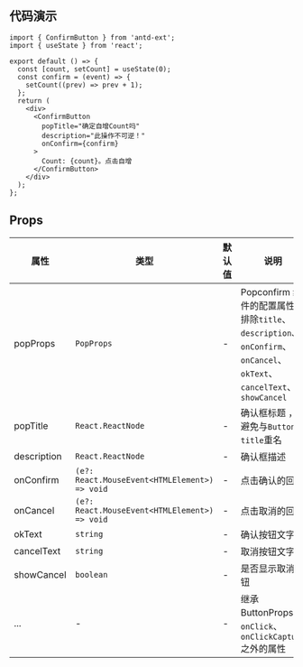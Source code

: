 ## 代码演示

```tsx
import { ConfirmButton } from 'antd-ext';
import { useState } from 'react';

export default () => {
  const [count, setCount] = useState(0);
  const confirm = (event) => {
    setCount((prev) => prev + 1);
  };
  return (
    <div>
      <ConfirmButton
        popTitle="确定自增Count吗"
        description="此操作不可逆！"
        onConfirm={confirm}
      >
        Count: {count}。点击自增
      </ConfirmButton>
    </div>
  );
};
```

## Props

| 属性        | 类型                                          | 默认值 | 说明                                                                                                                |
| ----------- | --------------------------------------------- | ------ | ------------------------------------------------------------------------------------------------------------------- |
| popProps    | `PopProps`                                    | -      | Popconfirm 组件的配置属性,排除`title`、`description`、`onConfirm`、`onCancel`、`okText`、`cancelText`、`showCancel` |
| popTitle    | `React.ReactNode`                             | -      | 确认框标题 ，避免与`Button`的`title`重名                                                                            |
| description | `React.ReactNode`                             | -      | 确认框描述                                                                                                          |
| onConfirm   | `(e?: React.MouseEvent<HTMLElement>) => void` | -      | 点击确认的回调                                                                                                      |
| onCancel    | `(e?: React.MouseEvent<HTMLElement>) => void` | -      | 点击取消的回调                                                                                                      |
| okText      | `string`                                      | -      | 确认按钮文字                                                                                                        |
| cancelText  | `string`                                      | -      | 取消按钮文字                                                                                                        |
| showCancel  | `boolean`                                     | -      | 是否显示取消按钮                                                                                                    |
| ...         | -                                             | -      | 继承 ButtonProps 除`onClick`、`onClickCapture`之外的属性                                                            |
